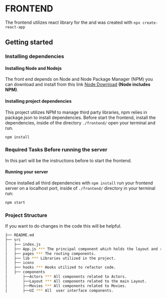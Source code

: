 # FRONTEND
The frontend utilizes react library for the and was created with `npx create-react-app`

## Getting started
### Installing dependencies
#### Installing Node and Nodejs
The front end depends on Node and Node Package Manager (NPM) you can download and install from this link [Node Download](https://nodejs.org/en/download/) **(Node includes NPM)**.

#### Installing project dependencies
This project utilizes NPM to manage third party libraries, npm relies in package.json to install dependencies. Before start the frontend, install the dependencies, inside of the directory `./frontend/` open your terminal and run.

```bash
npm install
```
### Required Tasks Before running the server
In this part will be the instructions before to start the frontend.

#### Running your server
Once installed all third dependencies with `npm install` run your frontend server on a localhost port, inside of `./frontend/` directory in your terminal run:

```bash
npm start
```

### Project Structure
If you want to do changes in the code this will be helpful.

```sh
├── README.md
├── src
│   ├── index.js
│   ├── App.js *** The principal component which holds the layout and route components.
│   ├── pages *** The routing components.
│   ├── lib *** Libraries utilized in the project.
│   ├── icons
│   ├── hooks *** Hooks utilized to refactor code.
│   ├── components
│       ├──Actors *** All components related to Actors.
│       ├──Layout *** All components related to the main Layout.
│       ├──Movies *** All components related to Movies.
│       ├──UI *** All  user interface components.
```
